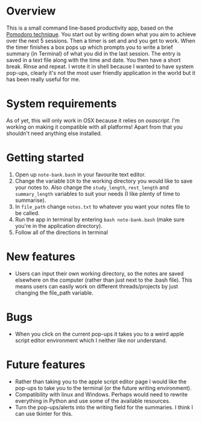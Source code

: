 # Overview
This is a small command line-based productivity app, based on the [Pomodoro technique](https://en.wikipedia.org/wiki/Pomodoro_Technique). You start out by writing down what you aim to achieve over the next 5 sessions. Then a timer is set and and you get to work. When the timer finishes a box pops up which prompts you to write a brief summary (in Terminal) of what you did in the last session. The entry is saved in a text file along with the time and date. You then have a short break. Rinse and repeat. I wrote it in shell because I wanted to have system pop-ups, clearly it's not the most user friendly application in the world but it has been really useful for me.

# System requirements
As of yet, this will only work in OSX because it relies on *osascript*. I'm working on making it compatible with all platforms! Apart from that you shouldn't need anything else installed.

# Getting started
1. Open up `note-bank.bash` in your favourite text editor.
2. Change the variable `DIR` to the working directory you would like to save your notes to. Also change the `study_length`, `rest_length` and `summary_length` variables to suit your needs (I like plenty of time to summarise).
3. In `file_path` change `notes.txt` to whatever you want your notes file to be called.
4. Run the app in terminal by entering `bash note-bank.bash` (make sure you're in the application directory).
5. Follow all of the directions in terminal

# New features
- Users can input their own working directory, so the notes are saved elsewhere on the computer (rather than just next to the .bash file). This means users can easily work on different threads/projects by just changing the file_path variable.

# Bugs
- When you click on the current pop-ups it takes you to a weird apple script editor environment which I neither like nor understand.

# Future features
- Rather than taking you to the apple script editor page I would like the pop-ups to take you to the terminal (or the future writing environment).
- Compatibility with linux and Windows. Perhaps would need to rewrite everything in Python and use some of the available resources.
- Turn the pop-ups/alerts into the writing field for the summaries. I think I can use tkinter for this.
